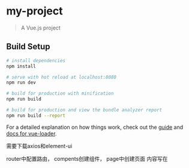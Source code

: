 # my-project

> A Vue.js project

## Build Setup

``` bash
# install dependencies
npm install

# serve with hot reload at localhost:8080
npm run dev

# build for production with minification
npm run build

# build for production and view the bundle analyzer report
npm run build --report
```

For a detailed explanation on how things work, check out the [guide](http://vuejs-templates.github.io/webpack/) and [docs for vue-loader](http://vuejs.github.io/vue-loader).

需要下载axios和element-ui

router中配置路由，
compents创建组件，
page中创建页面
内容写在<template></templata>，该标签属于组件会被加载到app.vue中
app.vue然后会被加载到index.html中

静态文件（如图片或css文件）存放在static中